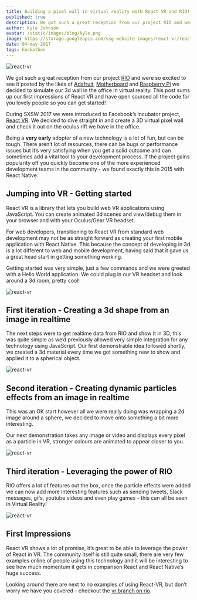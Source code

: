 ```yaml
---
title: Building a pixel wall in virtual reality with React VR and RIO! Our first impressions
published: true
description: We got such a great reception from our project RIO and were so excited to see it posted by the likes of Adafruit, Motherboard and Raspberry Pi we decided to simulate our 3d wall in the office in virtual reality.
author: Kyle Johnson
avatar: /static/images/blog/kyle.png
image: https://storage.googleapis.com/ssg-website-images/react-vr/react-vr-cover.png
date: 04-may-2017
tags: hackathon
---
```


![react-vr](https://storage.googleapis.com/ssg-website-images/react-vr/react-vr.gif)

We got such a great reception from our project [RIO](https://github.com/SolidStateGroup/rio) and were so excited to see it posted by the likes of [Adafruit](https://blog.adafruit.com/2017/03/17/play-games-post-videos-and-share-gifs-on-this-giant-led-wall-piday-raspberrypi-raspberry_pi/), [Motherboard](https://motherboard.vice.com/en_us/article/hey-wanna-play-mario-kart-on-a-giant-lite-brite-wall) and [Raspberry Pi](https://www.raspberrypi.org/blog/giant-led-wall/) we decided to simulate our 3d wall in the office in virtual reality. This post sums up our first impressions of React VR and have open sourced all the code for you lovely people so you can get started!

During SXSW 2017 we were introduced to Facebook’s incubator project, [React VR](https://github.com/facebook/react-vr). We decided to dive straight in and create a 3D virtual pixel wall and check it out on the oculus rift we have in the office.

Being a **very early** adopter of a new technology is a lot of fun, but can be tough. There aren’t lot of resources, there can be bugs or performance issues but it’s very satisfying when you get a solid outcome and can sometimes add a vital tool to your development process. If the project gains popularity off you quickly become one of the more experienced development teams in the community - we found exactly this in 2015 with React Native.

## Jumping into VR - Getting started

React VR is a library that lets you build web VR applications using JavaScript. You can create animated 3d scenes and view/debug them in your browser and with your Oculus/Gear VR headset.

For web developers, transitioning to React VR from standard web development may not be as straight forward as creating your first mobile application with React Native. This because the concept of developing in 3d is a lot different to web and mobile development, having said that it gave us a great head start in getting something working.

Getting started was very simple, just a few commands and we were greeted with a Hello World application. We could plug in our VR headset and look around a 3d room, pretty cool!

![react-vr](https://storage.googleapis.com/ssg-website-images/react-vr/image_1.jpg)

## First iteration - Creating a 3d shape from an image in realtime

The next steps were to get realtime data from RIO and show it in 3D, this was quite simple as we’d previously allowed very simple integration for any technology using JavaScript. Our first demonstrable idea followed shortly, we created a 3d material every time we got something new to show and applied it to a spherical object.

![react-vr](https://storage.googleapis.com/ssg-website-images/react-vr/image_2.gif)

## Second iteration - Creating dynamic particles effects from an image in realtime

This was an OK start however all we were really doing was wrapping a 2d image around a sphere, we decided to move onto something a bit more interesting.

Our next demonstration takes any image or video and displays every pixel as a particle in VR, stronger colours are animated to appear closer to you.

![react-vr](https://storage.googleapis.com/ssg-website-images/react-vr/image_3.gif)

## Third iteration - Leveraging the power of RIO

RIO offers a lot of features out the box, once the particle effects were added we can now add more interesting features such as sending tweets, Slack messages, gifs, youtube videos and even play games - this can all be seen in Virtual Reality!

![react-vr](https://storage.googleapis.com/ssg-website-images/react-vr/image_4.gif)

## First Impressions

React VR shows a lot of promise, it’s great to be able to leverage the power of React in VR. The community itself is still quite small, there are very few examples online of people using this technology and it will be interesting to see how much momentum it gets in comparison React and React Native’s huge success.

Looking around there are next to no examples of using React-VR, but don’t worry we have you covered - checkout the [vr branch on rio](https://github.com/SolidStateGroup/rio).


